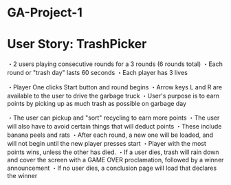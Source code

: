 # GA-Project-1


# User Story: TrashPicker

・2 users playing consecutive rounds for a 3 rounds (6 rounds total)
・Each round or "trash day" lasts 60 seconds
・Each player has 3 lives

・Player One clicks Start button and round begins
・Arrow keys L and R are available to the user to drive the garbage truck
・User's purpose is to earn points by picking up as much trash as possible on garbage day

・The user can pickup and "sort" recycling to earn more points
・The user will also have to avoid certain things that will deduct points 
	・These include banana peels and rats
・After each round, a new one will be loaded, and will not begin until the new player presses start
・Player with the most points wins, unless the other has died.
		・If a user dies, trash will rain down and cover the screen with a GAME OVER
		proclamation, followed by a winner announcement
・If no user dies, a conclusion page will load that declares the winner

